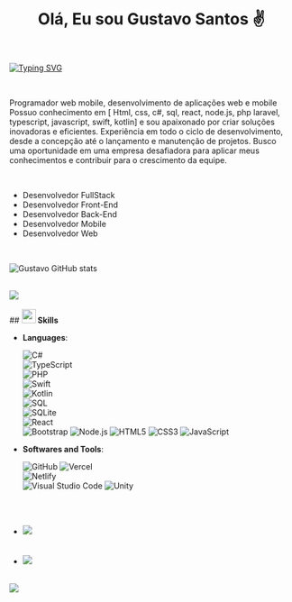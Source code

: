 
<h1 align="center"><b>Olá, Eu sou Gustavo Santos ✌️ </b></h1>
<!--  -->

<br>

<p align="center">

<a href="https://git.io/typing-svg"><img src="https://readme-typing-svg.demolab.com?font=Fira+Code&pause=1000&width=435&lines=Criativo+;Habilidoso+;Dev+web+mobile;Eficiente+" alt="Typing SVG" /></a>

</p>

<br>

<!--  -->

<p>
  
Programador web mobile, desenvolvimento de aplicações web e mobile Possuo conhecimento em [ Html, css, c#, sql, react, node.js, php laravel, typescript, javascript, swift, kotlin] e sou apaixonado por criar soluções inovadoras e eficientes. Experiência em todo o ciclo de desenvolvimento, desde a concepção até o lançamento e manutenção de projetos. Busco uma oportunidade em uma empresa desafiadora para aplicar meus conhecimentos e contribuir para o crescimento da equipe.

</p>

<br>

- Desenvolvedor FullStack
- Desenvolvedor Front-End
- Desenvolvedor Back-End
- Desenvolvedor Mobile
- Desenvolvedor Web
  
<br>

![Gustavo GitHub stats](https://github-readme-stats.vercel.app/api?username=GusAtSantos&theme=tokyonight&show_icons=true)

<br>
<img src="https://user-images.githubusercontent.com/73097560/115834477-dbab4500-a447-11eb-908a-139a6edaec5c.gif"><br><br>
## <img src="https://media2.giphy.com/media/QssGEmpkyEOhBCb7e1/giphy.gif?cid=ecf05e47a0n3gi1bfqntqmob8g9aid1oyj2wr3ds3mg700bl&rid=giphy.gif" width ="25"><b> Skills</b>
<br>
<p align="center">
  
- **Languages**:

  ![C#](https://img.shields.io/badge/C%23-239120?style=for-the-badge&logo=c-sharp&logoColor=white)  
   ![TypeScript](https://img.shields.io/badge/TypeScript-007ACC?style=for-the-badge&logo=typescript&logoColor=white)  
   ![PHP](https://img.shields.io/badge/PHP-777BB4?style=for-the-badge&logo=php&logoColor=white)   
   ![Swift](https://img.shields.io/badge/Swift-FA7343?style=for-the-badge&logo=swift&logoColor=white)   
   ![Kotlin](https://img.shields.io/badge/Kotlin-0095D5?&style=for-the-badge&logo=kotlin&logoColor=white)  
   ![SQL](https://img.shields.io/badge/MySQL-00000F?style=for-the-badge&logo=mysql&logoColor=white)   
  ![SQLite](https://img.shields.io/badge/SQLite-07405E?style=for-the-badge&logo=sqlite&logoColor=white)  
   ![React](https://img.shields.io/badge/React-20232A?style=for-the-badge&logo=react&logoColor=61DAFB)   
  ![Bootstrap](https://img.shields.io/badge/Bootstrap-563D7C?style=for-the-badge&logo=bootstrap&logoColor=white)
   ![Node.js](https://img.shields.io/badge/Node.js-43853D?style=for-the-badge&logo=node.js&logoColor=white)
   ![HTML5](https://img.shields.io/badge/HTML5%20-%23E34F26.svg?style=for-the-badge&logo=html5&logoColor=white)
   ![CSS3](https://img.shields.io/badge/CSS%20-%231572B6.svg?style=for-the-badge&logo=css3&logoColor=white)
   ![JavaScript](https://img.shields.io/badge/JavaScript%20-%23F7DF1E.svg?style=for-the-badge&logo=javascript&logoColor=black)


- **Softwares and Tools**:

  ![GitHub](https://img.shields.io/badge/GitHub-100000?style=for-the-badge&logo=github&logoColor=white)
  ![Vercel]( https://img.shields.io/badge/Vercel-000000?style=for-the-badge&logo=vercel&logoColor=white)   
  ![Netlify](https://img.shields.io/badge/Netlify-00C7B7?style=for-the-badge&logo=netlify&logoColor=white)  
  ![Visual Studio Code](https://img.shields.io/badge/Visual_Studio_Code-0078D4?style=for-the-badge&logo=visual%20studio%20code&logoColor=white)
  ![Unity](https://img.shields.io/badge/Unity-100000?style=for-the-badge&logo=unity&logoColor=white)  


</p>
<br>
</a>
</div>
<br>
<div align='left'>
<ul>
<li>
<a href="https://www.linkedin.com/in/gustavo-santos-002415288/" target="_blank">
<img src="https://img.shields.io/badge/LinkedIn-0077B5?style=for-the-badge&logo=linkedin&logoColor=white"/>
</a>
</li>
<br>
<br>
<li>
<a href="mailto:gustavoatanasiosantos@gmail.com" target="_blank">
<img src="https://img.shields.io/badge/Gmail-D14836?style=for-the-badge&logo=gmail&logoColor=white" />
</a>
</div>
<br>
<img src="https://user-images.githubusercontent.com/73097560/115834477-dbab4500-a447-11eb-908a-139a6edaec5c.gif">
<div align='center'>
</div>
